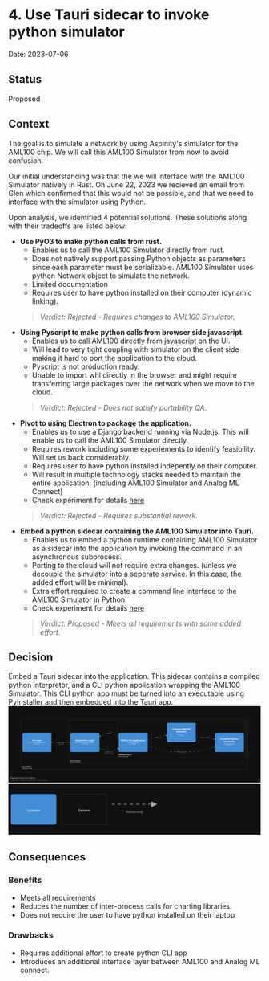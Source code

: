 # 4. Use Tauri sidecar to invoke python simulator

Date: 2023-07-06

## Status

Proposed

## Context

The goal is to simulate a network by using Aspinity's simulator for the AML100 chip. We will call this AML100 Simulator from now to avoid confusion.

Our initial understanding was that the we will interface with the AML100 Simulator natively in Rust.
On June 22, 2023 we recieved an email from Glen which confirmed that this would not be possible, and that we need to interface with the simulator using Python.

Upon analysis, we identified 4 potential solutions. These solutions along with their tradeoffs are listed below:

- **Use PyO3 to make python calls from rust.**
  - Enables us to call the AML100 Simulator directly from rust.
  - Does not natively support passing Python objects as parameters since each parameter must be serializable. AML100 Simulator uses python Network object to simulate the network.
  - Limited documentation
  - Requires user to have python installed on their computer (dynamic linking).
  > *Verdict: Rejected - Requires changes to AML100 Simulator.*
- **Using Pyscript to make python calls from browser side javascript.**
  - Enables us to call AML100 directly from javascript on the UI.
  - Will lead to very tight coupling with simulator on the client side making it hard to port the application to the cloud.
  - Pyscript is not production ready.
  - Unable to import whl directly in the browser and might require transferring large packages over the network when we move to the cloud.
  > *Verdict: Rejected - Does not satisfy portability QA.*
- **Pivot to using Electron to package the application.**
  - Enables us to use a Django backend running via Node.js. This will enable us to call the AML100 Simulator directly.
  - Requires rework including some experiements to identify feasibility. Will set us back considerably.
  - Requires user to have python installed indepently on their computer.
  - Will result in multiple technology stacks needed to maintain the entire application. (including AML100 Simulator and Analog ML Connect)
  - Check experiment for details [here](https://aspinity-mse-2023.atlassian.net/browse/A2M-494)
  > *Verdict: Rejected - Requires substantial rework.*
- **Embed a python sidecar containing the AML100 Simulator into Tauri.**
  - Enables us to embed a python runtime containing AML100 Simulator as a sidecar into the application by invoking the command in an asynchronous subprocess.
  - Porting to the cloud will not require extra changes. (unless we decouple the simulator into a seperate service. In this case, the added effort will be minimal).
  - Extra effort required to create a command line interface to the AML100 Simulator in Python.
  - Check experiment for details [here](https://aspinity-mse-2023.atlassian.net/browse/A2M-186)
  > *Verdict: Proposed - Meets all requirements with some added effort.*

## Decision

Embed a Tauri sidecar into the application. This sidecar contains a compiled python interpretor, and a CLI python application wrapping the AML100 Simulator.
This CLI python app must be turned into an executable using PyInstaller and then embedded into the Tauri app.
![Sidecar representation](i0004-sidecar1.png)
![Legend](i0004-sidecar1-key.png)

## Consequences

### Benefits

- Meets all requirements
- Reduces the number of inter-process calls for charting libraries.
- Does not require the user to have python installed on their laptop

### Drawbacks

- Requires additional effort to create python CLI app
- Introduces an additional interface layer between AML100 and Analog ML connect.
